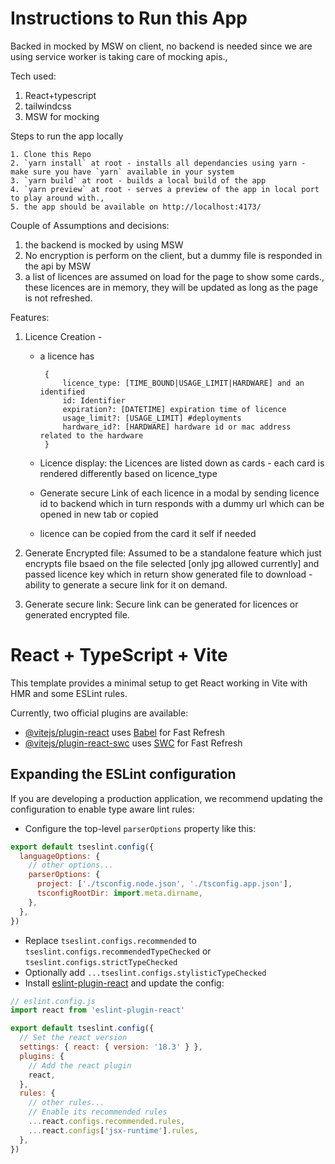 # Instructions to Run this App

Backed in mocked by MSW on client, no backend is needed since we are using service worker is taking care of mocking apis.,


Tech used: 
1. React+typescript
2. tailwindcss
3. MSW for mocking


Steps to run the app locally
```
1. Clone this Repo
2. `yarn install` at root - installs all dependancies using yarn - make sure you have `yarn` available in your system
3. `yarn build` at root - builds a local build of the app 
4. `yarn preview` at root - serves a preview of the app in local port to play around with.,
5. the app should be available on http://localhost:4173/

```


Couple of Assumptions and decisions:
1. the backend is mocked by using MSW
2. No encryption is perform on the client, but a dummy file is responded in the api by MSW
3. a list of licences are assumed on load for the page to show some cards., these licences are in memory, they will be updated as long as the page is not refreshed.


Features:
1. Licence Creation - 
   - a licence has
      ```
       {
           licence_type: [TIME_BOUND|USAGE_LIMIT|HARDWARE] and an identified 
           id: Identifier
           expiration?: [DATETIME] expiration time of licence
           usage_limit?: [USAGE_LIMIT] #deployments
           hardware_id?: [HARDWARE] hardware id or mac address related to the hardware
       }
      
      ```
  
   - Licence display: the Licences are listed down as cards - each card is rendered differently based on licence_type
   - Generate secure Link of each licence in a modal by sending licence id to backend which in turn responds with a dummy url which can be opened in new tab or copied
   - licence can be copied from the card it self if needed

3. Generate Encrypted file:
   Assumed to be a standalone feature which just encrypts file bsaed on the file selected [only jpg allowed currently] and passed licence key which in return show generated file to download - ability to generate a secure link for it on demand.
4. Generate secure link:
  Secure link can be generated for licences or generated encrypted file.







# React + TypeScript + Vite

This template provides a minimal setup to get React working in Vite with HMR and some ESLint rules.

Currently, two official plugins are available:

- [@vitejs/plugin-react](https://github.com/vitejs/vite-plugin-react/blob/main/packages/plugin-react/README.md) uses [Babel](https://babeljs.io/) for Fast Refresh
- [@vitejs/plugin-react-swc](https://github.com/vitejs/vite-plugin-react-swc) uses [SWC](https://swc.rs/) for Fast Refresh

## Expanding the ESLint configuration

If you are developing a production application, we recommend updating the configuration to enable type aware lint rules:

- Configure the top-level `parserOptions` property like this:

```js
export default tseslint.config({
  languageOptions: {
    // other options...
    parserOptions: {
      project: ['./tsconfig.node.json', './tsconfig.app.json'],
      tsconfigRootDir: import.meta.dirname,
    },
  },
})
```

- Replace `tseslint.configs.recommended` to `tseslint.configs.recommendedTypeChecked` or `tseslint.configs.strictTypeChecked`
- Optionally add `...tseslint.configs.stylisticTypeChecked`
- Install [eslint-plugin-react](https://github.com/jsx-eslint/eslint-plugin-react) and update the config:

```js
// eslint.config.js
import react from 'eslint-plugin-react'

export default tseslint.config({
  // Set the react version
  settings: { react: { version: '18.3' } },
  plugins: {
    // Add the react plugin
    react,
  },
  rules: {
    // other rules...
    // Enable its recommended rules
    ...react.configs.recommended.rules,
    ...react.configs['jsx-runtime'].rules,
  },
})
```
